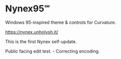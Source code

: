 # Nynex95℠

Windows 95-inspired theme & controls for Curvature.

https://nynex.unholysh.it/

This is the first Nynex self-update.

Public facing edit test. - Correcting encoding.
